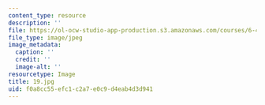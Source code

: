 ```yaml
---
content_type: resource
description: ''
file: https://ol-ocw-studio-app-production.s3.amazonaws.com/courses/6-450-principles-of-digital-communications-i-fall-2006/f0a8cc55efc1c2a7e0c9d4eab4d3d941_19.jpg
file_type: image/jpeg
image_metadata:
  caption: ''
  credit: ''
  image-alt: ''
resourcetype: Image
title: 19.jpg
uid: f0a8cc55-efc1-c2a7-e0c9-d4eab4d3d941
---
```

